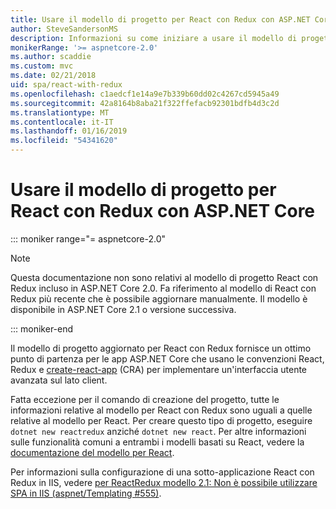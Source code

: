 ```yaml
---
title: Usare il modello di progetto per React con Redux con ASP.NET Core
author: SteveSandersonMS
description: Informazioni su come iniziare a usare il modello di progetto per applicazioni a pagina singola di ASP.NET Core per React con Redux e create-react-app.
monikerRange: '>= aspnetcore-2.0'
ms.author: scaddie
ms.custom: mvc
ms.date: 02/21/2018
uid: spa/react-with-redux
ms.openlocfilehash: c1aedcf1e14a9e7b339b60dd02c4267cd5945a49
ms.sourcegitcommit: 42a8164b8aba21f322ffefacb92301bdfb4d3c2d
ms.translationtype: MT
ms.contentlocale: it-IT
ms.lasthandoff: 01/16/2019
ms.locfileid: "54341620"
---
```

# <a name="use-the-react-with-redux-project-template-with-aspnet-core"></a>Usare il modello di progetto per React con Redux con ASP.NET Core

::: moniker range="= aspnetcore-2.0"

> [!NOTE]
> Questa documentazione non sono relativi al modello di progetto React con Redux incluso in ASP.NET Core 2.0. Fa riferimento al modello di React con Redux più recente che è possibile aggiornare manualmente. Il modello è disponibile in ASP.NET Core 2.1 o versione successiva.

::: moniker-end

Il modello di progetto aggiornato per React con Redux fornisce un ottimo punto di partenza per le app ASP.NET Core che usano le convenzioni React, Redux e [create-react-app](https://github.com/facebookincubator/create-react-app) (CRA) per implementare un'interfaccia utente avanzata sul lato client.

Fatta eccezione per il comando di creazione del progetto, tutte le informazioni relative al modello per React con Redux sono uguali a quelle relative al modello per React. Per creare questo tipo di progetto, eseguire `dotnet new reactredux` anziché `dotnet new react`. Per altre informazioni sulle funzionalità comuni a entrambi i modelli basati su React, vedere la [documentazione del modello per React](xref:spa/react).

Per informazioni sulla configurazione di una sotto-applicazione React con Redux in IIS, vedere [per ReactRedux modello 2.1: Non è possibile utilizzare SPA in IIS (aspnet/Templating &num;555)](https://github.com/aspnet/Templating/issues/555).
